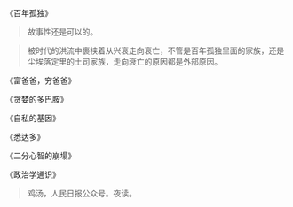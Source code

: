 《百年孤独》

>故事性还是可以的。

>被时代的洪流中裹挟着从兴衰走向衰亡，不管是百年孤独里面的家族，还是尘埃落定里的土司家族，走向衰亡的原因都是外部原因。

《富爸爸，穷爸爸》

《贪婪的多巴胺》

《自私的基因》

《悉达多》

《二分心智的崩塌》

《政治学通识》

>鸡汤，人民日报公众号。夜读。
